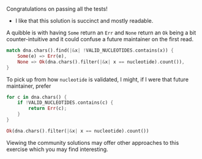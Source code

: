 Congratulations on passing all the tests!

 * I like that this solution is succinct and mostly readable.
 
A quibble is with having `Some` return an `Err` and `None` return an `Ok` being
a bit counter-intuitive and it could confuse a future maintainer on the first
read.

```rust
match dna.chars().find(|&x| !VALID_NUCLEOTIDES.contains(x)) {
    Some(e) => Err(e),
    None => Ok(dna.chars().filter(|&x| x == nucleotide).count()),
}
```

To pick up from how `nucleotide` is validated, I might, if I were that future
maintainer, prefer

```rust
for c in dna.chars() {
    if !VALID_NUCLEOTIDES.contains(c) {
        return Err(c);
    }
}

Ok(dna.chars().filter(|&x| x == nucleotide).count())
```

Viewing the community solutions may offer other approaches to this exercise
which you may find interesting.
